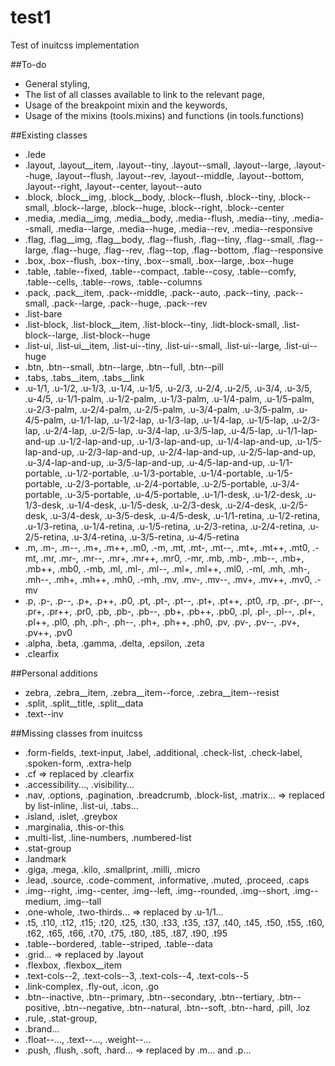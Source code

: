 # test1
Test of inuitcss implementation

##To-do
- General styling,
- The list of all classes available to link to the relevant page,
- Usage of the breakpoint mixin and the keywords,
- Usage of the mixins (tools.mixins) and functions (in tools.functions)

##Existing classes
- .lede
- .layout, .layout__item, .layout--tiny, .layout--small, .layout--large, .layout--huge, .layout--flush, .layout--rev, .layout--middle, .layout--bottom, .layout--right, .layout--center, layout--auto
- .block, .block__img, .block__body, .block--flush, .block--tiny, .block--small, .block--large, .block--huge, .block--right, .block--center
- .media, .media__img, .media__body, .media--flush, .media--tiny, .media--small, .media--large, .media--huge, .media--rev, .media--responsive
- .flag, .flag__img, .flag__body, .flag--flush, .flag--tiny, .flag--small, .flag--large, .flag--huge, .flag--rev, .flag--top, .flag--bottom, .flag--responsive
- .box, .box--flush, .box--tiny, .box--small, .box--large, .box--huge
- .table, .table--fixed, .table--compact, .table--cosy, .table--comfy, .table--cells, .table--rows, .table--columns
- .pack, .pack__item, .pack--middle, .pack--auto, .pack--tiny, .pack--small, .pack--large, .pack--huge, .pack--rev
- .list-bare
- .list-block, .list-block__item, .list-block--tiny, .lidt-block-small, .list-block--large, .list-block--huge
- .list-ui, .list-ui__item, .list-ui--tiny, .list-ui--small, .list-ui--large, .list-ui--huge
- .btn, .btn--small, .btn--large, .btn--full, .btn--pill
- .tabs, .tabs__item, .tabs__link
- .u-1/1, .u-1/2, .u-1/3, .u-1/4, .u-1/5, .u-2/3, .u-2/4, .u-2/5, .u-3/4, .u-3/5, .u-4/5,
.u-1/1-palm, .u-1/2-palm, .u-1/3-palm, .u-1/4-palm, .u-1/5-palm, .u-2/3-palm, .u-2/4-palm, .u-2/5-palm, .u-3/4-palm, .u-3/5-palm, .u-4/5-palm, .u-1/1-lap, .u-1/2-lap, .u-1/3-lap, .u-1/4-lap, .u-1/5-lap, .u-2/3-lap, .u-2/4-lap, .u-2/5-lap, .u-3/4-lap, .u-3/5-lap, .u-4/5-lap, .u-1/1-lap-and-up .u-1/2-lap-and-up, .u-1/3-lap-and-up, .u-1/4-lap-and-up, .u-1/5-lap-and-up, .u-2/3-lap-and-up, .u-2/4-lap-and-up, .u-2/5-lap-and-up, .u-3/4-lap-and-up, .u-3/5-lap-and-up, .u-4/5-lap-and-up, .u-1/1-portable, .u-1/2-portable, .u-1/3-portable, .u-1/4-portable, .u-1/5-portable, .u-2/3-portable, .u-2/4-portable, .u-2/5-portable, .u-3/4-portable, .u-3/5-portable, .u-4/5-portable, .u-1/1-desk, .u-1/2-desk, .u-1/3-desk, .u-1/4-desk, .u-1/5-desk, .u-2/3-desk, .u-2/4-desk, .u-2/5-desk, .u-3/4-desk, .u-3/5-desk, .u-4/5-desk, .u-1/1-retina, .u-1/2-retina, .u-1/3-retina, .u-1/4-retina, .u-1/5-retina, .u-2/3-retina, .u-2/4-retina, .u-2/5-retina, .u-3/4-retina, .u-3/5-retina, .u-4/5-retina
- .m, .m-, .m--, .m+, .m++, .m0, .-m, .mt, .mt-, .mt--, .mt+, .mt++, .mt0, .-mt, .mr, .mr-, .mr--, .mr+, .mr++, .mr0, .-mr, .mb, .mb-, .mb--, .mb+, .mb++, .mb0, .-mb, .ml, .ml-, .ml--, .ml+, .ml++, .ml0, .-ml, .mh, .mh-, .mh--, .mh+, .mh++, .mh0, .-mh, .mv, .mv-, .mv--, .mv+, .mv++, .mv0, .-mv
- .p, .p-, .p--, .p+, .p++, .p0, .pt, .pt-, .pt--, .pt+, .pt++, .pt0, .rp, .pr-, .pr--, .pr+, .pr++, .pr0, .pb, .pb-, .pb--, .pb+, .pb++, .pb0, .pl, .pl-, .pl--, .pl+, .pl++, .pl0, .ph, .ph-, .ph--, .ph+, .ph++, .ph0, .pv, .pv-, .pv--, .pv+, .pv++, .pv0
- .alpha, .beta, .gamma, .delta, .epsilon, .zeta
- .clearfix

##Personal additions
- zebra, .zebra__item, .zebra__item--force, .zebra__item--resist
- .split, .split__title, .split__data
- .text--inv

##Missing classes from inuitcss
- .form-fields, .text-input, .label, .additional, .check-list, .check-label, .spoken-form, .extra-help
- .cf => replaced by .clearfix
- .accessibility..., .visibility...
- .nav, .options, .pagination, .breadcrumb, .block-list, .matrix... => replaced by list-inline, .list-ui, .tabs...
- .island, .islet, .greybox
- .marginalia, .this-or-this
- .multi-list, .line-numbers, .numbered-list
- .stat-group
- .landmark
- .giga, .mega, .kilo, .smallprint, .milli, .micro
- .lead, .source, .code-comment, .informative, .muted, .proceed, .caps
- .img--right, .img--center, .img--left, .img--rounded, .img--short, .img--medium, .img--tall
- .one-whole, .two-thirds... => replaced by .u-1/1...
- .t5, .t10, .t12, .t15; .t20, .t25, .t30, .t33, .t35, .t37, .t40, .t45, .t50, .t55, .t60, .t62, .t65, .t66, .t70, .t75, .t80, .t85, .t87, .t90, .t95
- .table--bordered, .table--striped, .table--data
- .grid... => replaced by .layout
- .flexbox, .flexbox__item
- .text-cols--2, .text-cols--3, .text-cols--4, .text-cols--5
- .link-complex, .fly-out, .icon, .go
- .btn--inactive, .btn--primary, .btn--secondary, .btn--tertiary, .btn--positive, .btn--negative, .btn--natural, .btn--soft, .btn--hard, .pill, .loz
- .rule, .stat-group,
- .brand...
- .float--..., .text--..., .weight--...
- .push, .flush, .soft, .hard... => replaced by .m... and .p...